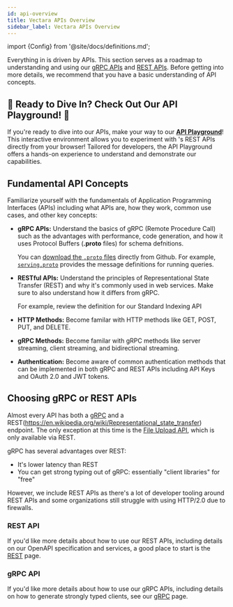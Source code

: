 ```yaml
---
id: api-overview
title: Vectara APIs Overview
sidebar_label: Vectara APIs Overview
---
```


import {Config} from '@site/docs/definitions.md';

Everything in <Config v="names.product"/> is driven by APIs. This section serves 
as a roadmap to understanding and using our [gRPC APIs](/docs/api-reference/protobuf-definitions) and 
[REST APIs](/docs/api-reference/rest). Before getting into more details, we recommend that 
you have a basic understanding of API concepts.

## :star2: Ready to Dive In? Check Out Our API Playground! :star2:

If you're ready to dive into our APIs, make your way to our [**API Playground**](/docs/rest-api/vectara-rest-api)! 
This interactive environment allows you to experiment with <Config v="names.product"/>'s REST APIs 
directly from your browser! Tailored for developers, the API Playground 
offers a hands-on experience to understand and demonstrate our capabilities.

## Fundamental API Concepts

Familiarize yourself with the fundamentals of Application Programming 
Interfaces (APIs) including what APIs are, how they work, common use cases, 
and other key concepts:

* **gRPC APIs:** Understand the basics of gRPC (Remote Procedure Call) such as 
  the advantages with performance, code generation, and how it uses Protocol 
  Buffers (**.proto** files) for schema defnitions.

  You can [download the `.proto` files](https://github.com/vectara/protos/tree/main) directly from Github. 
  For example, [`serving.proto`](https://github.com/vectara/protos/blob/main/serving.proto) 
provides the message definitions for running queries.

* **RESTful APIs:** Understand the principles of Representational State Transfer 
  (REST) and why it's commonly used in web services. Make sure to also 
  understand how it differs from gRPC.

  For example, review the definition for our Standard Indexing API

* **HTTP Methods:** Become familar with HTTP methods like GET, POST, PUT, and DELETE.
* **gRPC Methods:** Become familar with gRPC methods like server streaming, client
  streaming, and bidirectional streaming.
* **Authentication:** Become aware of common authentication methods that can be 
  implemented in both gRPC and REST APIs including API Keys and OAuth 2.0 and 
  JWT tokens.

## Choosing gRPC or REST APIs
Almost every API has both a [gRPC](https://en.wikipedia.org/wiki/GRPC) and a
REST(https://en.wikipedia.org/wiki/Representational_state_transfer) endpoint.
The only exception at this time is the [File Upload API](/docs/api-reference/indexing-apis/file-upload/file-upload),
which is only available via REST.

gRPC has several advantages over REST:
- It's lower latency than REST
- You can get strong typing out of gRPC: essentially "client libraries" for "free"

However, we include REST APIs as there's a lot of developer tooling around REST
APIs and some organizations still struggle with using HTTP/2.0 due to firewalls.

### REST API
If you'd like more details about how to use our REST APIs, including details on
our OpenAPI specification and services, a good place to start is the [REST](rest)
page.

### gRPC API
If you'd like more details about how to use our gRPC APIs, including details on
how to generate strongly typed clients, see our [gRPC](protobuf-definitions) page.